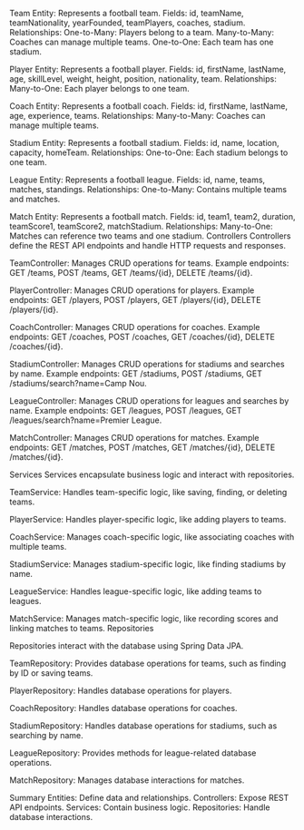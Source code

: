 Team Entity:
Represents a football team.
Fields: id, teamName, teamNationality, yearFounded, teamPlayers, coaches, stadium.
Relationships:
One-to-Many: Players belong to a team.
Many-to-Many: Coaches can manage multiple teams.
One-to-One: Each team has one stadium.

Player Entity:
Represents a football player.
Fields: id, firstName, lastName, age, skillLevel, weight, height, position, nationality, team.
Relationships:
Many-to-One: Each player belongs to one team.

Coach Entity:
Represents a football coach.
Fields: id, firstName, lastName, age, experience, teams.
Relationships:
Many-to-Many: Coaches can manage multiple teams.

Stadium Entity:
Represents a football stadium.
Fields: id, name, location, capacity, homeTeam.
Relationships:
One-to-One: Each stadium belongs to one team.

League Entity:
Represents a football league.
Fields: id, name, teams, matches, standings.
Relationships:
One-to-Many: Contains multiple teams and matches.

Match Entity:
Represents a football match.
Fields: id, team1, team2, duration, teamScore1, teamScore2, matchStadium.
Relationships:
Many-to-One: Matches can reference two teams and one stadium.
Controllers
Controllers define the REST API endpoints and handle HTTP requests and responses.

TeamController:
Manages CRUD operations for teams.
Example endpoints: GET /teams, POST /teams, GET /teams/{id}, DELETE /teams/{id}.

PlayerController:
Manages CRUD operations for players.
Example endpoints: GET /players, POST /players, GET /players/{id}, DELETE /players/{id}.

CoachController:
Manages CRUD operations for coaches.
Example endpoints: GET /coaches, POST /coaches, GET /coaches/{id}, DELETE /coaches/{id}.

StadiumController:
Manages CRUD operations for stadiums and searches by name.
Example endpoints: GET /stadiums, POST /stadiums, GET /stadiums/search?name=Camp Nou.

LeagueController:
Manages CRUD operations for leagues and searches by name.
Example endpoints: GET /leagues, POST /leagues, GET /leagues/search?name=Premier League.

MatchController:
Manages CRUD operations for matches.
Example endpoints: GET /matches, POST /matches, GET /matches/{id}, DELETE /matches/{id}.

Services
Services encapsulate business logic and interact with repositories.

TeamService:
Handles team-specific logic, like saving, finding, or deleting teams.

PlayerService:
Handles player-specific logic, like adding players to teams.

CoachService:
Manages coach-specific logic, like associating coaches with multiple teams.

StadiumService:
Manages stadium-specific logic, like finding stadiums by name.

LeagueService:
Handles league-specific logic, like adding teams to leagues.

MatchService:
Manages match-specific logic, like recording scores and linking matches to teams.
Repositories

Repositories interact with the database using Spring Data JPA.

TeamRepository:
Provides database operations for teams, such as finding by ID or saving teams.

PlayerRepository:
Handles database operations for players.

CoachRepository:
Handles database operations for coaches.

StadiumRepository:
Handles database operations for stadiums, such as searching by name.

LeagueRepository:
Provides methods for league-related database operations.

MatchRepository:
Manages database interactions for matches.

Summary
Entities: Define data and relationships.
Controllers: Expose REST API endpoints.
Services: Contain business logic.
Repositories: Handle database interactions.
